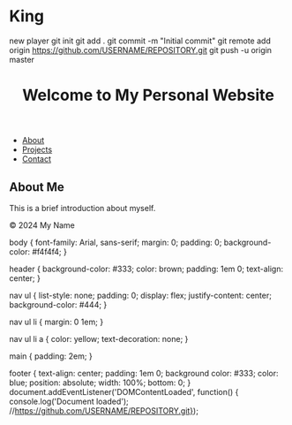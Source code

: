 # King
new player
git init
git add .
git commit -m "Initial commit"
git remote add origin https://github.com/USERNAME/REPOSITORY.git
git push -u origin master
<!DOCTYPE html>
<html lang="en">

<head>
  <meta charset="UTF-8">
  <meta name="viewpoint" content="width=device-width, initial-scale=1.0">
  <title>Personal Website</title>
  <link rel="stylesheet" href="styles.css">
</head>

<body>
  <header>
    <h1>Welcome to My Personal Website</h1>
  </header>
  <nav>
    <ul>
      <li><a href="#about">About</a></li>
      <li><a href="#projects">Projects</a></li>
      <li><a href="#contact">Contact</a></li>
    </ul>
  </nav>
  <main>
    <section id="about">
      <h2>About Me</h2>
      <p>This is a brief introduction about myself.</p>
    </section>
  </main>
  <footer>
    <p>&copy; 2024 My Name</p>
  </footer>
  <script src="script.js"></script>
</body>

</html>
body {
  font-family: Arial, sans-serif;
  margin: 0;
  padding: 0;
  background-color: #f4f4f4;
}

header {
  background-color: #333;
  color: brown;
  padding: 1em 0;
  text-align: center;
}

nav ul {
  list-style: none;
  padding: 0;
  display: flex;
  justify-content: center;
  background-color: #444;
}

nav ul li {
  margin: 0 1em;
}

nav ul li a {
  color: yellow;
  text-decoration: none;
}

main {
  padding: 2em;
}

footer {
  text-align: center;
  padding: 1em 0;
  background color: #333;
  color: blue;
  position: absolute;
  width: 100%;
  bottom: 0;
}
document.addEventListener('DOMContentLoaded', function() {
    console.log('Document loaded');
//https://github.com/USERNAME/REPOSITORY.git});

